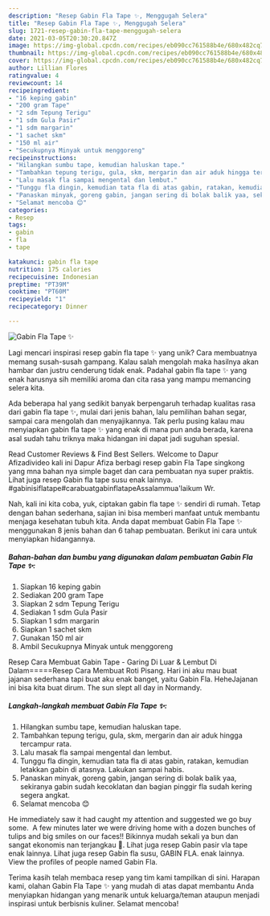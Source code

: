 ```yaml
---
description: "Resep Gabin Fla Tape ✨, Menggugah Selera"
title: "Resep Gabin Fla Tape ✨, Menggugah Selera"
slug: 1721-resep-gabin-fla-tape-menggugah-selera
date: 2021-03-05T20:30:20.847Z
image: https://img-global.cpcdn.com/recipes/eb090cc761588b4e/680x482cq70/gabin-fla-tape-foto-resep-utama.jpg
thumbnail: https://img-global.cpcdn.com/recipes/eb090cc761588b4e/680x482cq70/gabin-fla-tape-foto-resep-utama.jpg
cover: https://img-global.cpcdn.com/recipes/eb090cc761588b4e/680x482cq70/gabin-fla-tape-foto-resep-utama.jpg
author: Lillian Flores
ratingvalue: 4
reviewcount: 14
recipeingredient:
- "16 keping gabin"
- "200 gram Tape"
- "2 sdm Tepung Terigu"
- "1 sdm Gula Pasir"
- "1 sdm margarin"
- "1 sachet skm"
- "150 ml air"
- "Secukupnya Minyak untuk menggoreng"
recipeinstructions:
- "Hilangkan sumbu tape, kemudian haluskan tape."
- "Tambahkan tepung terigu, gula, skm, mergarin dan air aduk hingga tercampur rata."
- "Lalu masak fla sampai mengental dan lembut."
- "Tunggu fla dingin, kemudian tata fla di atas gabin, ratakan, kemudian letakkan gabin di atasnya. Lakukan sampai habis."
- "Panaskan minyak, goreng gabin, jangan sering di bolak balik yaa, sekiranya gabin sudah kecoklatan dan bagian pinggir fla sudah kering segera angkat."
- "Selamat mencoba 😊"
categories:
- Resep
tags:
- gabin
- fla
- tape

katakunci: gabin fla tape 
nutrition: 175 calories
recipecuisine: Indonesian
preptime: "PT39M"
cooktime: "PT60M"
recipeyield: "1"
recipecategory: Dinner

---
```



![Gabin Fla Tape ✨](https://img-global.cpcdn.com/recipes/eb090cc761588b4e/680x482cq70/gabin-fla-tape-foto-resep-utama.jpg)

Lagi mencari inspirasi resep gabin fla tape ✨ yang unik? Cara membuatnya memang susah-susah gampang. Kalau salah mengolah maka hasilnya akan hambar dan justru cenderung tidak enak. Padahal gabin fla tape ✨ yang enak harusnya sih memiliki aroma dan cita rasa yang mampu memancing selera kita.

Ada beberapa hal yang sedikit banyak berpengaruh terhadap kualitas rasa dari gabin fla tape ✨, mulai dari jenis bahan, lalu pemilihan bahan segar, sampai cara mengolah dan menyajikannya. Tak perlu pusing kalau mau menyiapkan gabin fla tape ✨ yang enak di mana pun anda berada, karena asal sudah tahu triknya maka hidangan ini dapat jadi suguhan spesial.

Read Customer Reviews &amp; Find Best Sellers. Welcome to Dapur Afizadivideo kali ini Dapur Afiza berbagi resep gabin Fla Tape singkong yang mna bahan nya simple baget dan cara pembuatan nya super praktis. Lihat juga resep Gabin fla tape susu enak lainnya. #gabinisiflatape#carabuatgabinflatapeAssalammua&#39;laikum Wr.


Nah, kali ini kita coba, yuk, ciptakan gabin fla tape ✨ sendiri di rumah. Tetap dengan bahan sederhana, sajian ini bisa memberi manfaat untuk membantu menjaga kesehatan tubuh kita. Anda dapat membuat Gabin Fla Tape ✨ menggunakan 8 jenis bahan dan 6 tahap pembuatan. Berikut ini cara untuk menyiapkan hidangannya.

<!--inarticleads1-->

##### Bahan-bahan dan bumbu yang digunakan dalam pembuatan Gabin Fla Tape ✨:

1. Siapkan 16 keping gabin
1. Sediakan 200 gram Tape
1. Siapkan 2 sdm Tepung Terigu
1. Sediakan 1 sdm Gula Pasir
1. Siapkan 1 sdm margarin
1. Siapkan 1 sachet skm
1. Gunakan 150 ml air
1. Ambil Secukupnya Minyak untuk menggoreng


Resep Cara Membuat Gabin Tape - Garing Di Luar &amp; Lembut Di Dalam=====Resep Cara Membuat Roti Pisang. Hari ini aku mau buat jajanan sederhana tapi buat aku enak banget, yaitu Gabin Fla. HeheJajanan ini bisa kita buat dirum. The sun slept all day in Normandy. 

<!--inarticleads2-->

##### Langkah-langkah membuat Gabin Fla Tape ✨:

1. Hilangkan sumbu tape, kemudian haluskan tape.
1. Tambahkan tepung terigu, gula, skm, mergarin dan air aduk hingga tercampur rata.
1. Lalu masak fla sampai mengental dan lembut.
1. Tunggu fla dingin, kemudian tata fla di atas gabin, ratakan, kemudian letakkan gabin di atasnya. Lakukan sampai habis.
1. Panaskan minyak, goreng gabin, jangan sering di bolak balik yaa, sekiranya gabin sudah kecoklatan dan bagian pinggir fla sudah kering segera angkat.
1. Selamat mencoba 😊


He immediately saw it had caught my attention and suggested we go buy some. ️ A few minutes later we were driving home with a dozen bunches of tulips and big smiles on our faces!! Bikinnya mudah sekali ya bun dan sangat ekonomis nan terjangkau 🥰. Lihat juga resep Gabin pasir vla tape enak lainnya. Lihat juga resep Gabin fla susu, GABIN FLA. enak lainnya. View the profiles of people named Gabin Fla. 

Terima kasih telah membaca resep yang tim kami tampilkan di sini. Harapan kami, olahan Gabin Fla Tape ✨ yang mudah di atas dapat membantu Anda menyiapkan hidangan yang menarik untuk keluarga/teman ataupun menjadi inspirasi untuk berbisnis kuliner. Selamat mencoba!
